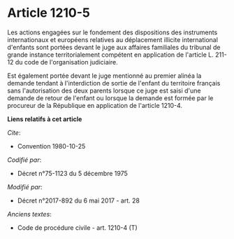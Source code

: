 # Article 1210-5

Les actions engagées sur le fondement des dispositions des instruments internationaux et européens relatives au déplacement
illicite international d'enfants sont portées devant le juge aux affaires familiales du tribunal de grande instance
territorialement compétent en application de l'article L. 211-12 du code de l'organisation judiciaire.

Est également portée devant le juge mentionné au premier alinéa la demande tendant à l'interdiction de sortie de l'enfant du
territoire français sans l'autorisation des deux parents lorsque ce juge est saisi d'une demande de retour de l'enfant ou
lorsque la demande est formée par le procureur de la République en application de l'article 1210-4.

**Liens relatifs à cet article**

_Cite_:

  - Convention 1980-10-25

_Codifié par_:

  - Décret n°75-1123 du 5 décembre 1975

_Modifié par_:

  - Décret n°2017-892 du 6 mai 2017 - art. 28

_Anciens textes_:

  - Code de procédure civile - art. 1210-4 (T)
